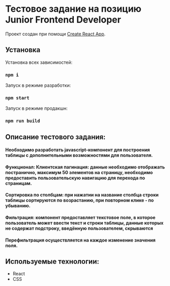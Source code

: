 # Тестовое задание на позицию Junior Frontend Developer

Проект создан при помощи [Create React App](https://github.com/facebook/create-react-app).

## Установка

Установка всех зависимостей:

### `npm i`
Запуск в режиме разработки:
### `npm start`
Запуск в режиме продакшн:

### `npm run build`

## Описание тестового задания:
#### Необходимо разработать javascript-компонент для построения таблицы с дополнительными возможностями для пользователя.

#### Функционал: Клиентская пагинация: данные необходимо отображать постранично, максимум 50 элементов на страницу, необходимо предоставить пользовательскую навигацию для перехода по страницам.
#### Сортировка по столбцам: при нажатии на название столбца строки таблицы сортируются по возрастанию, при повторном клике - по убыванию.
#### Фильтрация: компонент предоставляет текстовое поле, в которое пользователь может ввести текст и строки таблицы, данные которых не содержат подстроку, введённую пользователем, скрываются
#### Перефильтрация осуществляется на каждое изменение значения поля.

## Используемые технологии:
* React
* CSS

